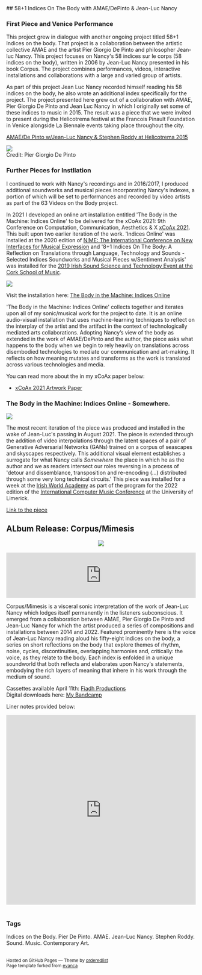 <base target="_blank">
## 58+1 Indices On The Body with AMAE/DePinto & Jean-Luc Nancy


### First Piece and Venice Performance

This project grew in dialogue with another ongoing project titled 58+1 Indices on the body. That project is a collaboration between the artistic collective AMAE and the artist Pier Giorgio De Pinto and philosopher Jean-luc Nancy. This project focuses on Nancy's 58 indices sur le corps (58 indices on the body), written in 2006 by Jean-Luc Nancy presented in his book Corpus. The project combines performances, videos, interactive installations and collaborations with a large and varied group of artists.

As part of this project Jean Luc Nancy recorded himself reading his 58 indices on the body, he also wrote an additional index specifically for the project. The project presented here grew out of a collaboration with AMAE, Pier Giorgio De Pinto and Jean Luc Nancy in which I originally set some of these indices to music in 2015. The result was a piece that we were invited to present during the Helicotrema festival at the Francois Pinault Foundation in Venice alongside La Biennale events taking place throughout the city.


[AMAE/De Pinto w/Jean-Luc Nancy & Stephen Roddy at Helicotrema 2015](http://helicotrema.blauerhase.com/helicotrema-2015/)


<img src="images/12186271_1116088238416382_7289188895621671914_o.jpg?raw=true"/><br/>
Credit: Pier Giorgio De Pinto

### Further Pieces for Instllation

I continued to work with Nancy's recordings and in 2016/2017, I produced additional soundworks and musical pieces incorporating Nancy's indexes, a portion of which will be set to performances and recorded by video artists as part of the 63 Videos on the Body project. 

In 2021 I developed an online art installation entitled 'The Body in the Machine: Indices Online' to be delivered for the xCoAx 2021: 9th Conference on Computation, Communication, Aesthetics & X [xCoAx 2021](https://2021.xcoax.org/). This built upon two earlier iteration of the work. 'Indices Online' was installed at the 2020 edition of [NIME: The International Conference on New Interfaces for Musical Expression](https://nime2020.bcu.ac.uk/indices-online/) and '8+1 Indices On The Body: A Reflection on Translations through Language, Technology and Sounds - Selected Indices Soundworks and Musical Pieces w/Sentiment Analysis' was installed for the [2019 Irish Sound Science and Technology Event at the Cork School of Music](https://drive.google.com/file/d/1W_np9Jb-QEeny_Hd4wzR12Zvv-CdpXFr/view).

<img src="images/xCoAx21.jpg?raw=true"/><br/>

Visit the installation here:
[The Body in the Machine: Indices Online](https://2021.xcoax.org/sro/)

'The Body in the Machine: Indices Online' collects together and iterates upon all of my sonic/musical work for the project to date. It is an online audio-visual installation that uses machine-learning techniques to reflect on the interplay of the artist and the artifact in the context of technologically mediated arts collaborations. Adopting Nancy’s view of the body as extended in the work of AMAE/DePinto and the author, the piece asks what happens to the body when we begin to rely heavily on translations across disembodied technologies to mediate our communication and art-making. It reflects on how meaning mutates and transforms as the work is translated across various technologies and media.

You can read more about the in my xCoAx paper below:

* [xCoAx 2021 Artwork Paper](/files/xCoAx2021-Roddy.pdf)

### The Body in the Machine: Indices Online - Somewhere.

<img src="images/somewhere.png?raw=true"/><br/>

The most recent iteration of the piece was produced and installed in the wake of Jean-Luc's passing in August 2021. The piece is extended through the addition of video interpolations through the latent spaces of a pair of Generative Adversarial Networks (GANs) trained on a corpus of seascapes and skyscapes respectively. This additional visual element establishes a surrogate for what Nancy calls *Somewhere* the place in which he as the author and we as readers intersect our roles reversing in a process of 'detour and dissemblance, transposition and re-encoding (...) distributed through some very long technical circuits.' This piece was installed for a week at the [Irish World Academy](https://www.irishworldacademy.ie/) as part of the program for the 2022 edition of the [International Computer Music Conference](http://www.computermusic.org/page/18/) at the University of Limerick.

[Link to the piece](https://stephenroddy.github.io/Indices-Online-ICMC/desktop.html)

## ALbum Release: Corpus/Mimesis

<div style="text-align: center;">
<img src="/images/corpus_mimesis.jpg?raw=true"/>
</div>
<br>
<iframe style="border: 0; width: 100%; height: 120px;" src="https://bandcamp.com/EmbeddedPlayer/album=1909571448/size=large/bgcol=ffffff/linkcol=0687f5/tracklist=false/artwork=small/transparent=true/" seamless><a href="https://stephenroddy.bandcamp.com/album/corpus-mimesis">Corpus/Mimesis by Stephen Roddy</a></iframe>
<br>

Corpus/Mimesis is a visceral sonic interpretation of the work of Jean-Luc Nancy which lodges itself permanently in the listeners subconscious. It emerged from a collaboration between AMAE, Pier Giorgio De Pinto and Jean-Luc Nancy for which the artist produced a series of compositions and installations between 2014 and 2022. Featured prominently here is the voice of Jean-Luc Nancy reading aloud his fifty-eight indices on the body, a series on short reflections on the body that explore themes of rhythm, noise, cycles, discontinuities, overlapping harmonies and, critically: the voice, as they relate to the body. Each index is enfolded in a unique soundworld that both reflects and elaborates upon Nancy's statements, embodying the rich layers of meaning that inhere in his work through the medium of sound. 

<div style="text-align: center;">
</div>

Cassettes available April 11th: [Fiadh Productions](https://fiadh.bandcamp.com/album/corpus-mimesis)
<br>
Digital downloads here: [My Bandcamp](https://stephenroddy.bandcamp.com/album/corpus-mimesis)

Liner notes provided below:
<br>
<div style="text-align: center;">
<iframe style="border: none; width: 100%; aspect-ratio: 1;" src="https://drive.google.com/file/d/1FibAUOQaYaBTSfzoegRMK9YTq8r4nqpl/preview"></iframe>
</div>
<br>

<!--
### Creative Skills
Sound Design. Music Composition. Sound Art. Visual Design.

### Technical
Javascript. HTML. CSS. Git.Sentiment Analysis. Machine Learning Knowledge. Creative Coding. Audio Recording and Engineering.Web Development.
-->
### Tags
Indices on the Body. Pier De Pinto. AMAE. Jean-Luc Nancy. Stephen Roddy. Sound. Music. Contemporary Art.
<br />
<br />
<p><small>Hosted on GitHub Pages &mdash; Theme by <a href="https://github.com/orderedlist">orderedlist</a><br />
Page template forked from <a href="https://github.com/evanca/quick-portfolio">evanca</a></small></p>
